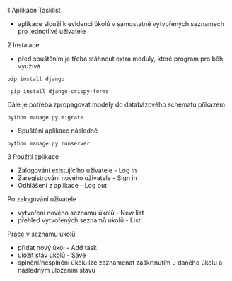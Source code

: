 1 Aplikace Tasklist
 - aplikace slouží k evidenci úkolů v samostatně vytvořených seznamech pro jednotlivé uživatele

2 Instalace
- před spuštěním je třeba stáhnout extra moduly, které program pro běh využívá
 
`pip install django`

` pip install django-crispy-forms`

Dále je potřeba zpropagovat modely do databázového schématu příkazem

`python manage.py migrate`

- Spuštění aplikace následně 

`python manage.py runserver`

3 Použití aplikace
  
- Zalogování existujícího uživatele - Log in
- Zaregistrování nového uživatele - Sign in
- Odhlášení z aplikace - Log out

Po zalogování uživatele
- vytvoření nového seznamu úkolů - New list
- přehled vytvořených seznamů úkolů - List

Práce v seznamu úkolů
- přidat nový úkol - Add task
- uložit stav úkolů - Save
- splnění/nesplnění úkolu lze zaznamenat zaškrtnutím u daného úkolu a následným uložením stavu
  

